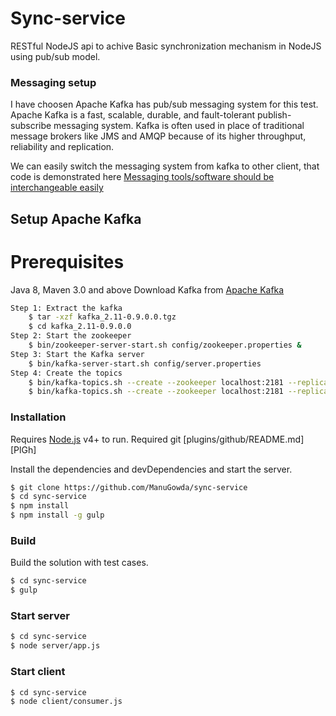 # Sync-service

RESTful NodeJS api to achive Basic synchronization mechanism in NodeJS using pub/sub model.

### Messaging setup
I have choosen Apache Kafka has pub/sub messaging system for this test. Apache Kafka is a fast, scalable, durable, and fault-tolerant publish-subscribe messaging system. Kafka is often used in place of traditional message brokers like JMS and AMQP because of its higher throughput, reliability and replication.

We can easily switch the messaging system from kafka to other client, that code is demonstrated here [Messaging tools/software should be interchangeable easily](https://github.com/ManuGowda/sync-service/blob/master/server/controllers/api/v1/MessageSyncController.ts)

## Setup Apache Kafka
# Prerequisites
Java 8, Maven 3.0 and above
Download Kafka from [Apache Kafka](http://kafka.apache.org/downloads.html)

```sh
Step 1: Extract the kafka
    $ tar -xzf kafka_2.11-0.9.0.0.tgz 
    $ cd kafka_2.11-0.9.0.0
Step 2: Start the zookeeper
    $ bin/zookeeper-server-start.sh config/zookeeper.properties &
Step 3: Start the Kafka server
    $ bin/kafka-server-start.sh config/server.properties
Step 4: Create the topics
    $ bin/kafka-topics.sh --create --zookeeper localhost:2181 --replication-factor 1 --partitions 1 --topic sync-service
    $ bin/kafka-topics.sh --create --zookeeper localhost:2181 --replication-factor 1 --partitions 1 --topic invalid-sync-service
```

### Installation

Requires [Node.js](https://nodejs.org/) v4+ to run.
Required git [plugins/github/README.md] [PlGh]

Install the dependencies and devDependencies and start the server.

```sh
$ git clone https://github.com/ManuGowda/sync-service
$ cd sync-service
$ npm install
$ npm install -g gulp
```

### Build

Build the solution with test cases.

```sh
$ cd sync-service
$ gulp
```

### Start server

```sh
$ cd sync-service
$ node server/app.js
```

### Start client

```sh
$ cd sync-service
$ node client/consumer.js
```